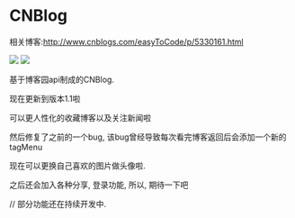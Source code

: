 # CNBlog

相关博客:http://www.cnblogs.com/easyToCode/p/5330161.html



<img src="http://images2015.cnblogs.com/blog/774863/201603/774863-20160314015124599-986834315.gif"/>
<img src="http://images2015.cnblogs.com/blog/774863/201603/774863-20160328153150441-1322821988.gif">



基于博客园api制成的CNBlog.

现在更新到版本1.1啦

可以更人性化的收藏博客以及关注新闻啦

然后修复了之前的一个bug, 该bug曾经导致每次看完博客返回后会添加一个新的tagMenu

现在可以更换自己喜欢的图片做头像啦.

之后还会加入各种分享, 登录功能, 所以, 期待一下吧

// 部分功能还在持续开发中.
